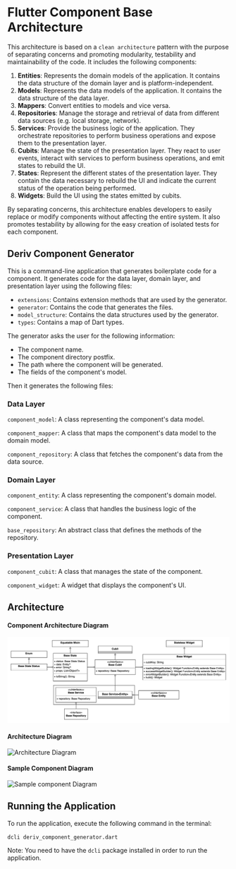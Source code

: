 # Flutter Component Base Architecture

This architecture is based on a `clean architecture` pattern with the purpose of separating concerns and promoting modularity, testability and maintainability of the code. It includes the following components:

1. **Entities**: Represents the domain models of the application. It contains the data structure of the domain layer and is platform-independent.
2. **Models**: Represents the data models of the application. It contains the data structure of the data layer.
3. **Mappers**: Convert entities to models and vice versa.
4. **Repositories**: Manage the storage and retrieval of data from different data sources (e.g. local storage, network).
5. **Services**: Provide the business logic of the application. They orchestrate repositories to perform business operations and expose them to the presentation layer.
6. **Cubits**: Manage the state of the presentation layer. They react to user events, interact with services to perform business operations, and emit states to rebuild the UI.
7. **States**: Represent the different states of the presentation layer. They contain the data necessary to rebuild the UI and indicate the current status of the operation being performed.
8. **Widgets**: Build the UI using the states emitted by cubits.

By separating concerns, this architecture enables developers to easily replace or modify components without affecting the entire system. It also promotes testability by allowing for the easy creation of isolated tests for each component.

## Deriv Component Generator

This is a command-line application that generates boilerplate code for a component. It generates code for the data layer, domain layer, and presentation layer using the following files:

- `extensions`: Contains extension methods that are used by the generator.
- `generator`: Contains the code that generates the files.
- `model_structure`: Contains the data structures used by the generator.
- `types`: Contains a map of Dart types.

The generator asks the user for the following information:

- The component name.
- The component directory postfix.
- The path where the component will be generated.
- The fields of the component's model.

Then it generates the following files:

### Data Layer

`component_model`: A class representing the component's data model.

`component_mapper`: A class that maps the component's data model to the domain model.

`component_repository`: A class that fetches the component's data from the data source.

### Domain Layer

`component_entity`: A class representing the component's domain model.

`component_service`: A class that handles the business logic of the component.

`base_repository`: An abstract class that defines the methods of the repository.

### Presentation Layer

`component_cubit`: A class that manages the state of the component.

`component_widget`: A widget that displays the component's UI.

## Architecture

#### Component Architecture Diagram

![Component Architecture UML Diagram](/component_architecture.png)

#### Architecture Diagram

![Architecture Diagram](/architecture_diagram.png)

#### Sample Component Diagram

![Sample component Diagram](/sample_component_diagram.png)

## Running the Application

To run the application, execute the following command in the terminal:

```shell
dcli deriv_component_generator.dart
```

Note: You need to have the `dcli` package installed in order to run the application.
